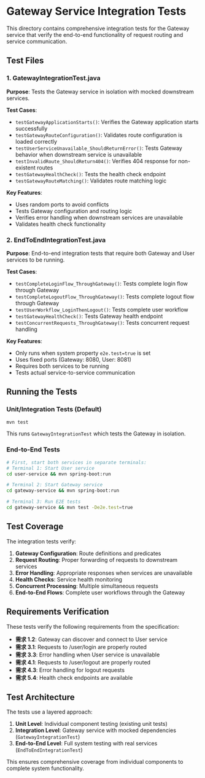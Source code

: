 # Gateway Service Integration Tests

This directory contains comprehensive integration tests for the Gateway service that verify the end-to-end functionality of request routing and service communication.

## Test Files

### 1. GatewayIntegrationTest.java
**Purpose**: Tests the Gateway service in isolation with mocked downstream services.

**Test Cases**:
- `testGatewayApplicationStarts()`: Verifies the Gateway application starts successfully
- `testGatewayRouteConfiguration()`: Validates route configuration is loaded correctly
- `testUserServiceUnavailable_ShouldReturnError()`: Tests Gateway behavior when downstream service is unavailable
- `testInvalidRoute_ShouldReturn404()`: Verifies 404 response for non-existent routes
- `testGatewayHealthCheck()`: Tests the health check endpoint
- `testGatewayRouteMatching()`: Validates route matching logic

**Key Features**:
- Uses random ports to avoid conflicts
- Tests Gateway configuration and routing logic
- Verifies error handling when downstream services are unavailable
- Validates health check functionality

### 2. EndToEndIntegrationTest.java
**Purpose**: End-to-end integration tests that require both Gateway and User services to be running.

**Test Cases**:
- `testCompleteLoginFlow_ThroughGateway()`: Tests complete login flow through Gateway
- `testCompleteLogoutFlow_ThroughGateway()`: Tests complete logout flow through Gateway
- `testUserWorkflow_LoginThenLogout()`: Tests complete user workflow
- `testGatewayHealthCheck()`: Tests Gateway health endpoint
- `testConcurrentRequests_ThroughGateway()`: Tests concurrent request handling

**Key Features**:
- Only runs when system property `e2e.test=true` is set
- Uses fixed ports (Gateway: 8080, User: 8081)
- Requires both services to be running
- Tests actual service-to-service communication

## Running the Tests

### Unit/Integration Tests (Default)
```bash
mvn test
```
This runs `GatewayIntegrationTest` which tests the Gateway in isolation.

### End-to-End Tests
```bash
# First, start both services in separate terminals:
# Terminal 1: Start User service
cd user-service && mvn spring-boot:run

# Terminal 2: Start Gateway service  
cd gateway-service && mvn spring-boot:run

# Terminal 3: Run E2E tests
cd gateway-service && mvn test -De2e.test=true
```

## Test Coverage

The integration tests verify:

1. **Gateway Configuration**: Route definitions and predicates
2. **Request Routing**: Proper forwarding of requests to downstream services
3. **Error Handling**: Appropriate responses when services are unavailable
4. **Health Checks**: Service health monitoring
5. **Concurrent Processing**: Multiple simultaneous requests
6. **End-to-End Flows**: Complete user workflows through the Gateway

## Requirements Verification

These tests verify the following requirements from the specification:

- **需求 1.2**: Gateway can discover and connect to User service
- **需求 3.1**: Requests to /user/login are properly routed
- **需求 3.3**: Error handling when User service is unavailable  
- **需求 4.1**: Requests to /user/logout are properly routed
- **需求 4.3**: Error handling for logout requests
- **需求 5.4**: Health check endpoints are available

## Test Architecture

The tests use a layered approach:

1. **Unit Level**: Individual component testing (existing unit tests)
2. **Integration Level**: Gateway service with mocked dependencies (`GatewayIntegrationTest`)
3. **End-to-End Level**: Full system testing with real services (`EndToEndIntegrationTest`)

This ensures comprehensive coverage from individual components to complete system functionality.